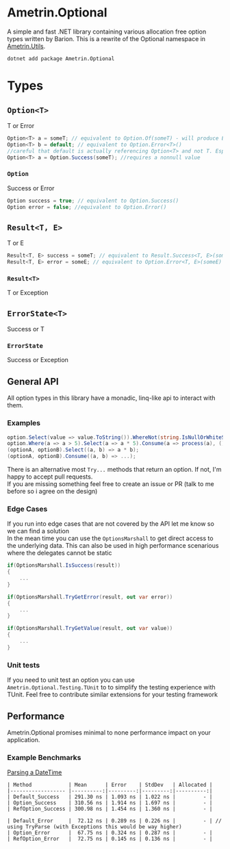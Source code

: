 # Ametrin.Optional

A simple and fast .NET library containing various allocation free option types written by Barion.
This is a rewrite of the Optional namespace in [Ametrin.Utils](https://github.com/BarionLP/Ametrin.Utils).</br>

```
dotnet add package Ametrin.Optional
```

# Types
## `Option<T>`
T or Error
```csharp
Option<T> a = someT; // equivalent to Option.Of(someT) - will produce Error if someT is null
Option<T> b = default; // equivalent to Option.Error<T>() 
//careful that default is actually referencing Option<T> and not T. Especially in conditional assignments.
Option<T> a = Option.Success(someT); //requires a nonnull value
```
### `Option` 
Success or Error
```csharp
Option success = true; // equivalent to Option.Success()
Option error = false; //equivalent to Option.Error()
```
## `Result<T, E>`
T or E
```csharp
Result<T, E> success = someT; // equivalent to Result.Success<T, E>(someT)  
Result<T, E> error = someE; // equivalent to Option.Error<T, E>(someE) 
```
### `Result<T>`
T or Exception
## `ErrorState<T>`
Success or T
### `ErrorState`
Success or Exception

## General API
All option types in this library have a monadic, linq-like api to interact with them. 
### Examples
```csharp
option.Select(value => value.ToString()).WhereNot(string.IsNullOrWhiteSpace).Or("John Doe");
option.Where(a => a > 5).Select(a => a * 5).Consume(a => process(a), () => reportFailure());
(optionA, optionB).Select((a, b) => a * b);
(optionA, optionB).Consume((a, b) => ...);
```
There is an alternative most `Try...` methods that return an option. If not, I'm happy to accept pull requests.</br>
If you are missing something feel free to create an issue or PR (talk to me before so i agree on the design)
### Edge Cases
If you run into edge cases that are not covered by the API let me know so we can find a solution</br>
In the mean time you can use the `OptionsMarshall` to get direct access to the underlying data. This can also be used in high performance scenarious where the delegates cannot be static
```csharp
if(OptionsMarshall.IsSuccess(result))
{
    ...
}

if(OptionsMarshall.TryGetError(result, out var error))
{
    ...
}

if(OptionsMarshall.TryGetValue(result, out var value))
{
    ...
}
```

### Unit tests
If you need to unit test an option you can use `Ametrin.Optional.Testing.TUnit` to to simplify the testing experience with TUnit. Feel free to contribute similar extensions for your testing framework

## Performance
Ametrin.Optional promises minimal to none performance impact on your application.
### Example Benchmarks
[Parsing a DateTime](/benchy/Examples/ParsingDateTimeBenchmarks.cs)
```
| Method            | Mean      | Error    | StdDev   | Allocated |
|------------------ |----------:|---------:|---------:|----------:|
| Default_Success   | 291.30 ns | 1.093 ns | 1.022 ns |         - |
| Option_Success    | 310.56 ns | 1.914 ns | 1.697 ns |         - |
| RefOption_Success | 300.98 ns | 1.454 ns | 1.360 ns |         - |

| Default_Error     |  72.12 ns | 0.289 ns | 0.226 ns |         - | // using TryParse (with Exceptions this would be way higher)
| Option_Error      |  67.75 ns | 0.324 ns | 0.287 ns |         - |
| RefOption_Error   |  72.75 ns | 0.145 ns | 0.136 ns |         - |
```